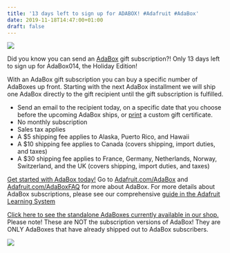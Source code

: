 ```yaml
---
title: '13 days left to sign up for ADABOX! #Adafruit #AdaBox'
date: 2019-11-18T14:47:00+01:00
draft: false
---
```


[![](https://cdn-blog.adafruit.com/uploads/2019/11/adabox_14_blog_set_4.jpg)](https://www.adafruit.com/adabox)

Did you know you can send an [AdaBox](https://www.adafruit.com/adabox) gift subscription?! Only 13 days left to sign up for AdaBox014, the Holiday Edition!

With an AdaBox gift subscription you can buy a specific number of AdaBoxes up front. Starting with the next AdaBox installment we will ship one AdaBox directly to the gift recipient until the gift subscription is fulfilled.

*   Send an email to the recipient today, on a specific date that you choose before the upcoming AdaBox ships, or [print](https://cdn-blog.adafruit.com/uploads/2018/12/adafruit_one_year_of_adabox_certificate-1.pdf) a custom gift certificate.
*   No monthly subscription
*   Sales tax applies
*   A $5 shipping fee applies to Alaska, Puerto Rico, and Hawaii
*   A $10 shipping fee applies to Canada (covers shipping, import duties, and taxes)
*   A $30 shipping fee applies to France, Germany, Netherlands, Norway, Switzerland, and the UK (covers shipping, import duties, and taxes)

[Get started with AdaBox today!](https://www.adafruit.com/adabox) Go to [Adafruit.com/AdaBox](https://www.adafruit.com/adabox) and [Adafruit.com/AdaBoxFAQ](https://www.adafruit.com/adaboxfaq) for more about AdaBox. For more details about AdaBox subscriptions, please see our comprehensive [guide in the Adafruit Learning System](https://learn.adafruit.com/creating-and-maintaining-your-adabox-subscription)

[Click here to see the standalone AdaBoxes currently available in our shop.](https://www.adafruit.com/category/926) Please note! These are NOT the subscription versions of AdaBox! They are ONLY AdaBoxes that have already shipped out to AdaBox subscribers.

[![](https://cdn-blog.adafruit.com/uploads/2019/11/adabox.jpg)](https://www.adafruit.com/adabox)